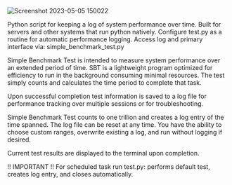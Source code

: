 ![Screenshot 2023-05-05 150022](https://user-images.githubusercontent.com/61360844/236581099-77427e7f-2ab0-4526-907c-487274a120c5.png)

Python script for keeping a log of system performance over time. Built for servers and other systems that run python natively. Configure test.py as a routine for automatic performance logging. Access log and primary interface via: simple_benchmark_test.py

Simple Benchmark Test is intended to measure system performance over an extended period of time. SBT is a lightweight program optimized for efficiency to run in the background consuming minimal resources. The test simply counts and calculates the time period to complete that task.

Upon successful completion test information is saved to a log file for performance tracking over multiple sessions or for troubleshooting.

Simple Benchmark Test counts to one trillion and creates a log entry of the time spanned. The log file can be reset at any time. You have the ability to choose custom ranges, overwrite existing a log, and run without logging if desired.

Current test results are displayed to the terminal upon completion.


!! IMPORTANT !! 
For scheduled task run test.py: performs default test, creates log entry, and closes automatically.
